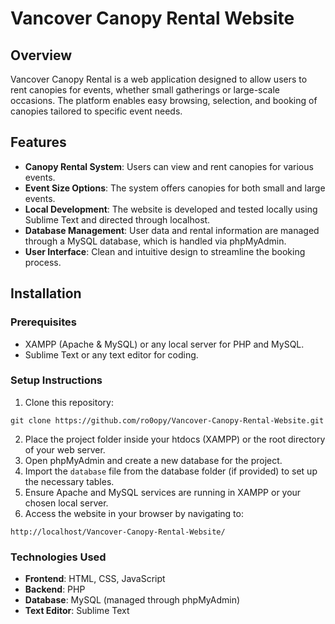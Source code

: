# Vancover Canopy Rental Website

## Overview
Vancover Canopy Rental is a web application designed to allow users to rent canopies for events, whether small gatherings or large-scale occasions. The platform enables easy browsing, selection, and booking of canopies tailored to specific event needs.

## Features
- **Canopy Rental System**: Users can view and rent canopies for various events.
- **Event Size Options**: The system offers canopies for both small and large events.
- **Local Development**: The website is developed and tested locally using Sublime Text and directed through localhost.
- **Database Management**: User data and rental information are managed through a MySQL database, which is handled via phpMyAdmin.
- **User Interface**: Clean and intuitive design to streamline the booking process.
  
## Installation

### Prerequisites
- XAMPP (Apache & MySQL) or any local server for PHP and MySQL.
- Sublime Text or any text editor for coding.
  
### Setup Instructions
1. Clone this repository:
```
git clone https://github.com/ro0opy/Vancover-Canopy-Rental-Website.git
```
2. Place the project folder inside your htdocs (XAMPP) or the root directory of your web server.
3. Open phpMyAdmin and create a new database for the project.
4. Import the `database` file from the database folder (if provided) to set up the necessary tables.
5. Ensure Apache and MySQL services are running in XAMPP or your chosen local server.
6. Access the website in your browser by navigating to:
```
http://localhost/Vancover-Canopy-Rental-Website/
```
### Technologies Used
- **Frontend**: HTML, CSS, JavaScript
- **Backend**: PHP
- **Database**: MySQL (managed through phpMyAdmin)
- **Text Editor**: Sublime Text
